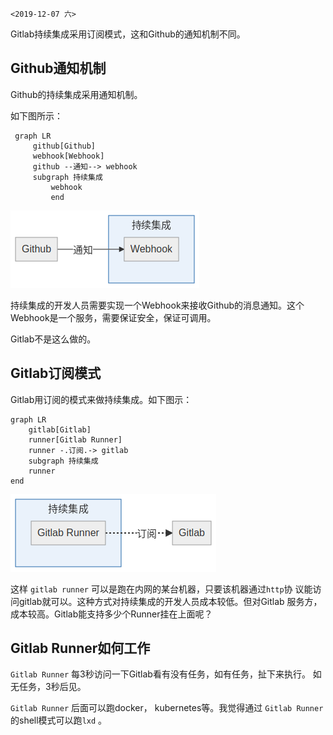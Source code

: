 `<2019-12-07 六>`

Gitlab持续集成采用订阅模式，这和Github的通知机制不同。

## Github通知机制
   
Github的持续集成采用通知机制。

如下图所示：

```mermaid
 graph LR
	 github[Github]
	 webhook[Webhook]
	 github --通知--> webhook
	 subgraph 持续集成
		 webhook
		 end
```
![](github-ci.png)

持续集成的开发人员需要实现一个Webhook来接收Github的消息通知。这个
Webhook是一个服务，需要保证安全，保证可调用。

Gitlab不是这么做的。

## Gitlab订阅模式

Gitlab用订阅的模式来做持续集成。如下图示：

```mermaid
graph LR
	gitlab[Gitlab]
	runner[Gitlab Runner]
	runner -.订阅.-> gitlab
	subgraph 持续集成
	runner
end
```

![](gitlab-ci.png)

这样 `gitlab runner` 可以是跑在内网的某台机器，只要该机器通过`http`协
议能访问gitlab就可以。这种方式对持续集成的开发人员成本较低。但对Gitlab
服务方，成本较高。Gitlab能支持多少个Runner挂在上面呢？

## Gitlab Runner如何工作
   
`Gitlab Runner` 每3秒访问一下Gitlab看有没有任务，如有任务，扯下来执行。
如无任务，3秒后见。

`Gitlab Runner` 后面可以跑docker， kubernetes等。我觉得通过 `Gitlab
Runner` 的shell模式可以跑`lxd` 。
